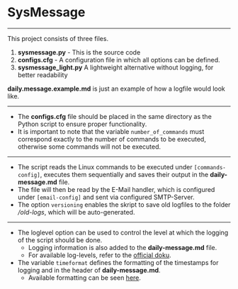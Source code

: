 # SysMessage

---

This project consists of three files.

1. **sysmessage.py** - This is the source code
2. **configs.cfg** - A configuration file in which all options can be defined. 
3. **sysmessage_light.py** A lightweight alternative without logging, for better readability

**daily.message.example.md** is just an example of how a logfile would look like.

---

- The **configs.cfg** file should be placed in the same directory as the Python script to ensure proper functionality. 
- It is important to note that the variable `number_of_commands` must correspond exactly to the number of commands to be executed, otherwise some commands will not be executed. 

---

- The script reads the Linux commands to be executed under `[commands-config]`, executes them sequentially and saves their output in the **daily-message.md** file.
- The file will then be read by the E-Mail handler, which is configured under `[email-config]` and sent via configured SMTP-Server.
- The option `versioning` enables the skript to save old logfiles to the folder */old-logs*, which will be auto-generated.

---

- The loglevel option can be used to control the level at which the logging of the script should be done.
  - Logging information is also added to the **daily-message.md** file. 
  - For available log-levels, refer to the [official doku](https://docs.python.org/3/library/logging.html#logging-levels).
- The variable `timeformat` defines the formatting of the timestamps for logging and in the header of **daily-message.md**. 
  - Available formatting can be seen [here](https://strftime.org/).

